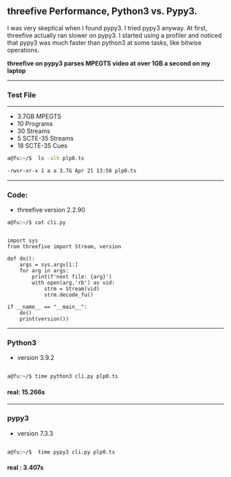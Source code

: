 ## threefive Performance, Python3 vs. Pypy3.
I was very skeptical when I found pypy3. I tried pypy3 anyway. 
At first, threefive actually ran slower on pypy3. I started using a profiler
and noticed that pypy3 was much faster than python3 at some tasks, like bitwise operations. 

__threefive on pypy3 parses MPEGTS video at over 1GB a second on my laptop__ 


___
### Test File
___
  * 3.7GB MPEGTS
  * 10 Programs
  * 30 Streams
  * 5 SCTE-35 Streams
  * 18 SCTE-35 Cues

```sh
a@fu:~/$  ls -alh plp0.ts 

-rwxr-xr-x 1 a a 3.7G Apr 21 13:58 plp0.ts
```
___
### Code:
* threefive version 2.2.90
```python3
a@fu:~/$ cat cli.py


import sys
from threefive import Stream, version

def do():
    args = sys.argv[1:]
    for arg in args:
        print(f'next file: {arg}')
        with open(arg,'rb') as vid:
            strm = Stream(vid)
            strm.decode_fu()

if __name__ == "__main__":
    do()
    print(version())

```
___
### Python3 
* version 3.9.2
```sh

a@fu:~/$ time python3 cli.py plp0.ts
```

#### real:   15.266s



___
### pypy3 
* version 7.3.3 

```sh

a@fu:~/$  time pypy3 cli.py plp0.ts

```
#### real	:   3.407s




